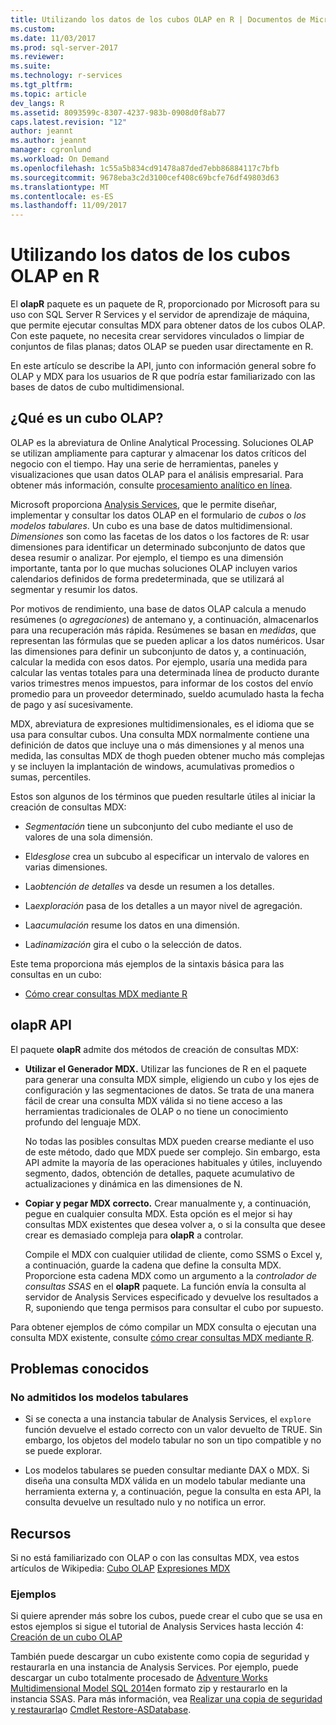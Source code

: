 ```yaml
---
title: Utilizando los datos de los cubos OLAP en R | Documentos de Microsoft
ms.custom: 
ms.date: 11/03/2017
ms.prod: sql-server-2017
ms.reviewer: 
ms.suite: 
ms.technology: r-services
ms.tgt_pltfrm: 
ms.topic: article
dev_langs: R
ms.assetid: 8093599c-8307-4237-983b-0908d0f8ab77
caps.latest.revision: "12"
author: jeannt
ms.author: jeannt
manager: cgronlund
ms.workload: On Demand
ms.openlocfilehash: 1c55a5b834cd91478a87ded7ebb86884117c7bfb
ms.sourcegitcommit: 9678eba3c2d3100cef408c69bcfe76df49803d63
ms.translationtype: MT
ms.contentlocale: es-ES
ms.lasthandoff: 11/09/2017
---
```

# <a name="using-data-from-olap-cubes-in-r"></a>Utilizando los datos de los cubos OLAP en R

El **olapR** paquete es un paquete de R, proporcionado por Microsoft para su uso con SQL Server R Services y el servidor de aprendizaje de máquina, que permite ejecutar consultas MDX para obtener datos de los cubos OLAP. Con este paquete, no necesita crear servidores vinculados o limpiar de conjuntos de filas planas; datos OLAP se pueden usar directamente en R.

En este artículo se describe la API, junto con información general sobre fo OLAP y MDX para los usuarios de R que podría estar familiarizado con las bases de datos de cubo multidimensional.

## <a name="what-is-an-olap-cube"></a>¿Qué es un cubo OLAP?

OLAP es la abreviatura de Online Analytical Processing. Soluciones OLAP se utilizan ampliamente para capturar y almacenar los datos críticos del negocio con el tiempo. Hay una serie de herramientas, paneles y visualizaciones que usan datos OLAP para el análisis empresarial. Para obtener más información, consulte [procesamiento analítico en línea](https://en.wikipedia.org/wiki/Online_analytical_processing).

Microsoft proporciona [Analysis Services](https://docs.microsoft.com/sql/analysis-services/analysis-services), que le permite diseñar, implementar y consultar los datos OLAP en el formulario de _cubos_ o _los modelos tabulares_. Un cubo es una base de datos multidimensional. _Dimensiones_ son como las facetas de los datos o los factores de R: usar dimensiones para identificar un determinado subconjunto de datos que desea resumir o analizar. Por ejemplo, el tiempo es una dimensión importante, tanta por lo que muchas soluciones OLAP incluyen varios calendarios definidos de forma predeterminada, que se utilizará al segmentar y resumir los datos. 

Por motivos de rendimiento, una base de datos OLAP calcula a menudo resúmenes (o _agregaciones_) de antemano y, a continuación, almacenarlos para una recuperación más rápida. Resúmenes se basan en *medidas*, que representan las fórmulas que se pueden aplicar a los datos numéricos. Usar las dimensiones para definir un subconjunto de datos y, a continuación, calcular la medida con esos datos. Por ejemplo, usaría una medida para calcular las ventas totales para una determinada línea de producto durante varios trimestres menos impuestos, para informar de los costos del envío promedio para un proveedor determinado, sueldo acumulado hasta la fecha de pago y así sucesivamente.

MDX, abreviatura de expresiones multidimensionales, es el idioma que se usa para consultar cubos. Una consulta MDX normalmente contiene una definición de datos que incluye una o más dimensiones y al menos una medida, las consultas MDX de thogh pueden obtener mucho más complejas y se incluyen la implantación de windows, acumulativas promedios o sumas, percentiles. 

Estos son algunos de los términos que pueden resultarle útiles al iniciar la creación de consultas MDX:

+ *Segmentación* tiene un subconjunto del cubo mediante el uso de valores de una sola dimensión.

+ El*desglose* crea un subcubo al especificar un intervalo de valores en varias dimensiones.

+ La*obtención de detalles* va desde un resumen a los detalles.

+ La*exploración* pasa de los detalles a un mayor nivel de agregación.

+ La*acumulación* resume los datos en una dimensión.

+ La*dinamización* gira el cubo o la selección de datos.

Este tema proporciona más ejemplos de la sintaxis básica para las consultas en un cubo: 

+ [Cómo crear consultas MDX mediante R](../../advanced-analytics/r-services/how-to-create-mdx-queries-using-olapr.md)

## <a name="olapr-api"></a>olapR API

El paquete **olapR** admite dos métodos de creación de consultas MDX:

- **Utilizar el Generador MDX.** Utilizar las funciones de R en el paquete para generar una consulta MDX simple, eligiendo un cubo y los ejes de configuración y las segmentaciones de datos. Se trata de una manera fácil de crear una consulta MDX válida si no tiene acceso a las herramientas tradicionales de OLAP o no tiene un conocimiento profundo del lenguaje MDX.

    No todas las posibles consultas MDX pueden crearse mediante el uso de este método, dado que MDX puede ser complejo. Sin embargo, esta API admite la mayoría de las operaciones habituales y útiles, incluyendo segmento, dados, obtención de detalles, paquete acumulativo de actualizaciones y dinámica en las dimensiones de N.

+ **Copiar y pegar MDX correcto.** Crear manualmente y, a continuación, pegue en cualquier consulta MDX. Esta opción es el mejor si hay consultas MDX existentes que desea volver a, o si la consulta que desee crear es demasiado compleja para **olapR** a controlar. 

    Compile el MDX con cualquier utilidad de cliente, como SSMS o Excel y, a continuación, guarde la cadena que define la consulta MDX. Proporcione esta cadena MDX como un argumento a la *controlador de consultas SSAS* en el **olapR** paquete. La función envía la consulta al servidor de Analysis Services especificado y devuelve los resultados a R, suponiendo que tenga permisos para consultar el cubo por supuesto.

Para obtener ejemplos de cómo compilar un MDX consulta o ejecutan una consulta MDX existente, consulte [cómo crear consultas MDX mediante R](../../advanced-analytics/r/how-to-create-mdx-queries-using-olapr.md).

## <a name="known-issues"></a>Problemas conocidos

### <a name="tabular-models-not-supported"></a>No admitidos los modelos tabulares

+ Si se conecta a una instancia tabular de Analysis Services, el `explore` función devuelve el estado correcto con un valor devuelto de TRUE. Sin embargo, los objetos del modelo tabular no son un tipo compatible y no se puede explorar.

+ Los modelos tabulares se pueden consultar mediante DAX o MDX. Si diseña una consulta MDX válida en un modelo tabular mediante una herramienta externa y, a continuación, pegue la consulta en esta API, la consulta devuelve un resultado nulo y no notifica un error.

## <a name="resources"></a>Recursos

Si no está familiarizado con OLAP o con las consultas MDX, vea estos artículos de Wikipedia: [Cubo OLAP](https://en.wikipedia.org/wiki/OLAP_cube)
[Expresiones MDX](https://en.wikipedia.org/wiki/MultiDimensional_eXpressions)

### <a name="samples"></a>Ejemplos

Si quiere aprender más sobre los cubos, puede crear el cubo que se usa en estos ejemplos si sigue el tutorial de Analysis Services hasta lección 4: [Creación de un cubo OLAP](../../analysis-services/multidimensional-modeling-adventure-works-tutorial.md)

También puede descargar un cubo existente como copia de seguridad y restaurarla en una instancia de Analysis Services. Por ejemplo, puede descargar un cubo totalmente procesado de [Adventure Works Multidimensional Model SQL 2014](http://msftdbprodsamples.codeplex.com/downloads/get/882334)en formato zip y restaurarlo en la instancia SSAS. Para más información, vea [Realizar una copia de seguridad y restaurarla](../../analysis-services/multidimensional-models/backup-and-restore-of-analysis-services-databases.md)o [Cmdlet Restore-ASDatabase](../../analysis-services/powershell/restore-asdatabase-cmdlet.md).
